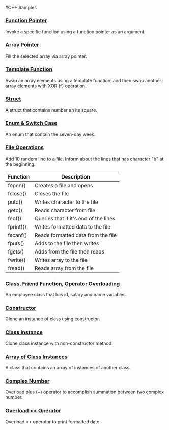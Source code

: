 #C++ Samples

### [Function Pointer](https://github.com/ufukomer/cpp-samples/tree/master/function_pointer)
Invoke a specific function using a function pointer as an argument.

### [Array Pointer](https://github.com/ufukomer/cpp-samples/tree/master/array_pointer)
Fill the selected array via array pointer.

### [Template Function](https://github.com/ufukomer/cpp-samples/tree/master/template_function)
Swap an array elements using a template function, and then swap another array elements with XOR (^) operation.

### [Struct](https://github.com/ufukomer/cpp-samples/tree/master/struct_square)
A struct that contains number an its square.

### [Enum & Switch Case](https://github.com/ufukomer/cpp-samples/tree/master/enum_days)
An enum that contain the seven-day week.

### [File Operations](https://github.com/ufukomer/cpp-samples/tree/master/file_operations)
Add 10 random line to a file. Inform about the lines that has character "b" at the beginning.

| Function | Description |
| ----------- |---------------|
| fopen() | Creates a file and opens |
| fclose() | Closes the file |
| putc() | Writes character to the file |
| getc() | Reads character from file |
| feof() | Queries that if it's end of the lines |
| fprintf() | Writes formatted data to the file |
| fscanf()  | Reads formatted data from the file |
| fputs() | Adds to the file then writes |
| fgets() | Adds from the file then reads |
| fwrite() | Writes array to the file |
| fread() | Reads array from the file |

### [Class, Friend Function, Operator Overloading](https://github.com/ufukomer/cpp-samples/tree/master/class_employee)
An employee class that has id, salary and name variables.

### [Constructor](https://github.com/ufukomer/cpp-samples/tree/master/class_constructor)
Clone an instance of class using constructor.

### [Class Instance](https://github.com/ufukomer/cpp-samples/tree/master/class_constructor)
Clone class instance with non-constructor method.

### [Array of Class Instances](https://github.com/ufukomer/cpp-samples/tree/master/class_array)
A class that contains an array of instances of another class.

### [Complex Number](https://github.com/ufukomer/cpp-samples/tree/master/complex_number)
Overload plus (+) operator to accomplish summation between two complex number. 

### [Overload << Operator](https://github.com/ufukomer/cpp-samples/tree/master/overload_operator)
Overload << operator to print formatted date.